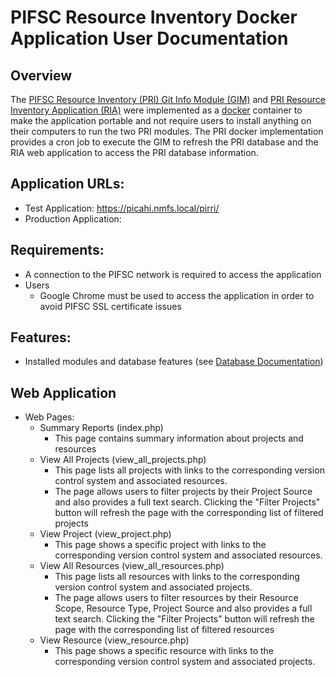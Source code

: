 # PIFSC Resource Inventory Docker Application User Documentation

## Overview
The [PIFSC Resource Inventory (PRI) Git Info Module (GIM)](../GIM/docs/PIFSC%20Resource%20Inventory%20Git%20Info%20Module%20-%20Technical%20Documentation.md) and [PRI Resource Inventory Application (RIA)](../RIA/docs/PIFSC%20Resource%20Inventory%20Resource%20Inventory%20Application%20-%20Technical%20Documentation.md) were implemented as a [docker](https://www.docker.com/) container to make the application portable and not require users to install anything on their computers to run the two PRI modules.  The PRI docker implementation provides a cron job to execute the GIM to refresh the PRI database and the RIA web application to access the PRI database information.

## Application URLs:
-   Test Application: https://picahi.nmfs.local/pirri/
-   Production Application: <TBD>

## Requirements:
-   A connection to the PIFSC network is required to access the application
-   Users
    -   Google Chrome must be used to access the application in order to avoid PIFSC SSL certificate issues

## Features:
-   Installed modules and database features (see [Database Documentation](./PIFSC%20Resource%20Inventory%20Database%20Documentation.md))

## Web Application
-   Web Pages:
    -   Summary Reports (index.php)
        -   This page contains summary information about projects and resources
    -   View All Projects (view_all_projects.php)
        -   This page lists all projects with links to the corresponding version control system and associated resources.  
        -   The page allows users to filter projects by their Project Source and also provides a full text search.  Clicking the "Filter Projects" button will refresh the page with the corresponding list of filtered projects
    -   View Project (view_project.php)
        -   This page shows a specific project with links to the corresponding version control system and associated resources.
    -   View All Resources (view_all_resources.php)
        -   This page lists all resources with links to the corresponding version control system and associated projects.  
        -   The page allows users to filter resources by their Resource Scope, Resource Type, Project Source and also provides a full text search.  Clicking the "Filter Projects" button will refresh the page with the corresponding list of filtered resources
    -   View Resource (view_resource.php)
        -   This page shows a specific resource with links to the corresponding version control system and associated projects.
